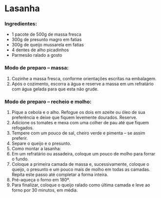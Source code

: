 # Lasanha

### Ingredientes:

- 1 pacote de 500g de massa fresca
- 300g de presunto magro em fatias
- 300g de queijo mussarela em fatias
- 4 dentes de alho picadinhos
- Parmesão ralado a gosto

### Modo de preparo – massa:

1. Cozinhe a massa fresca, conforme orientações escritas na embalagem.
2. Após o cozimento, escorra a água e reserve a massa em um refratário com água gelada para que esta não grude.

### Modo de preparo – recheio e molho:

1. Pique a cebola e o alho. Refogue os dois em azeite ou óleo de sua preferência e deixe que fiquem levemente dourados. Reserve.
2. Adicione os tomates e mexa com uma colher de pau até que fiquem refogados.
3. Tempere com um pouco de sal, cheiro verde e pimenta – se assim preferir.
4. Separe o queijo e o presunto.
5. Como montar a lasanha:
6. Em um refratário ou assadeira, coloque um pouco de molho para forrar o fundo.
7. Coloque a primeira camada de massa e, sucessivamente, coloque o queijo, o presunto e um pouco mais de molho em todas as camadas. Repita este passo até completar a forma inteira.
8. Pré-aqueça o forno em 180º.
9. Para finalizar, coloque o queijo ralado como última camada e leve ao forno por 30 minutos, em média.

